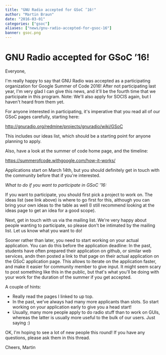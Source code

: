 ```yaml
---
title: "GNU Radio accepted for GSoC ’16!"
author: "Martin Braun"
date: "2016-03-01"
categories: ["gsoc"]
aliases: ["news/gnu-radio-accepted-for-gsoc-16"]
banner: gsoc.png
---
```


# GNU Radio accepted for GSoC &#8217;16!

Everyone,

I'm really happy to say that GNU Radio was accepted as a participating organization for Google Summer of Code 2016! After not participating last year, I'm very glad I can give this news, and it'll be the fourth time that we participate in this program.
Note: We'll also apply for SOCIS again, but I haven't heard from them yet.

For anyone interested in participating, it's imperative that you read all of our GSoC pages carefully, starting here:

http://gnuradio.org/redmine/projects/gnuradio/wiki/GSoC

This includes our ideas list, which should be a starting point for anyone planning to apply.

Also, have a look at the summer of code home page, and the timeline:

https://summerofcode.withgoogle.com/how-it-works/

Applications start on March 14th, but you should definitely get in touch with the community before that if you're interested.

*What to do if you want to participate in GSoC '16:*

If you want to participate, you should first pick a project to work on. The ideas list (see link above) is where to go first for this, although you can bring your own ideas to the table as well (I still recommend looking at the ideas page to get an idea for a good scope).

Next, get in touch with us via the mailing list. We're very happy about people wanting to participate, so please don't be intimated by the mailing list. Let us know what you want to do!

Sooner rather than later, you need to start working on your actual application. You can do this before the application deadline: In the past, students have often prepared their application on github, or similar web services, andn then posted a link to that page on their actual application on the GSoC application page. This allows to iterate on the application faster, and make it easier for community member to give input. It might seem scary to post something like this in the public, but that's what you'll be doing with your work for the duration of the summer if you get accepted.

A couple of hints:
- Really read the pages I linked to up top.
- In the past, we've always had many more applicants than slots. So start working on your application early to give you a head start!
- Usually, many more people apply to do radio stuff than to work on GUIs, whereas the latter is usually more useful to the bulk of our users. Just saying :)

OK, I'm hoping to see a lot of new people this round! If you have any questions, please ask them in this thread.

Cheers,
Martin
